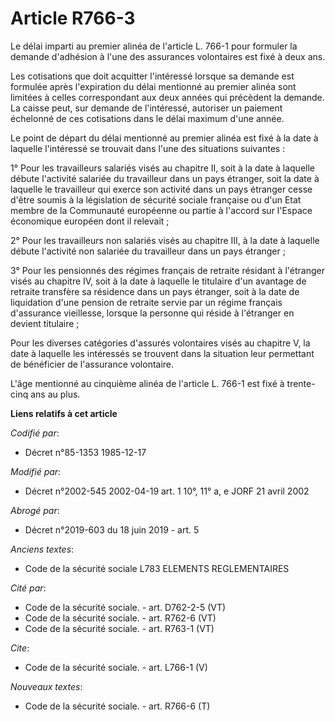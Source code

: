 # Article R766-3

Le délai imparti au premier alinéa de l'article L. 766-1 pour formuler la demande d'adhésion à l'une des assurances
volontaires est fixé à deux ans. 

Les cotisations que doit acquitter l'intéressé lorsque sa demande est formulée après l'expiration du délai mentionné au
premier alinéa sont limitées à celles correspondant aux deux années qui précèdent la demande. La caisse peut, sur demande de
l'intéressé, autoriser un paiement échelonné de ces cotisations dans le délai maximum d'une année. 

Le point de départ du délai mentionné au premier alinéa est fixé à la date à laquelle l'intéressé se trouvait dans l'une des
situations suivantes : 

1° Pour les travailleurs salariés visés au chapitre II, soit à la date à laquelle débute l'activité salariée du travailleur
dans un pays étranger, soit la date à laquelle le travailleur qui exerce son activité dans un pays étranger cesse d'être
soumis à la législation de sécurité sociale française ou d'un Etat membre de la Communauté européenne ou partie à l'accord
sur l'Espace économique européen dont il relevait ; 

2° Pour les travailleurs non salariés visés au chapitre III, à la date à laquelle débute l'activité non salariée du
travailleur dans un pays étranger ; 

3° Pour les pensionnés des régimes français de retraite résidant à l'étranger visés au chapitre IV, soit à la date à laquelle
le titulaire d'un avantage de retraite transfère sa résidence dans un pays étranger, soit à la date de liquidation d'une
pension de retraite servie par un régime français d'assurance vieillesse, lorsque la personne qui réside à l'étranger en
devient titulaire ; 

Pour les diverses catégories d'assurés volontaires visés au chapitre V, la date à laquelle les intéressés se trouvent dans la
situation leur permettant de bénéficier de l'assurance volontaire. 

L'âge mentionné au cinquième alinéa de l'article L. 766-1 est fixé à trente-cinq ans au plus.

**Liens relatifs à cet article**

_Codifié par_:

  - Décret n°85-1353 1985-12-17

_Modifié par_:

  - Décret n°2002-545 2002-04-19 art. 1 10°, 11° a, e JORF 21 avril 2002

_Abrogé par_:

  - Décret n°2019-603 du 18 juin 2019 - art. 5

_Anciens textes_:

  - Code de la sécurité sociale L783 ELEMENTS REGLEMENTAIRES

_Cité par_:

  - Code de la sécurité sociale. - art. D762-2-5 (VT)
  - Code de la sécurité sociale. - art. R762-6 (VT)
  - Code de la sécurité sociale. - art. R763-1 (VT)

_Cite_:

  - Code de la sécurité sociale. - art. L766-1 (V)

_Nouveaux textes_:

  - Code de la sécurité sociale. - art. R766-6 (T)
